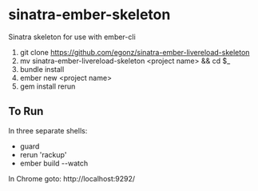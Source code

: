 sinatra-ember-skeleton
======================

Sinatra skeleton for use with ember-cli

1. git clone https://github.com/egonz/sinatra-ember-livereload-skeleton
2. mv sinatra-ember-livereload-skeleton \<project name\> && cd $_
3. bundle install
4. ember new \<project name\>
5. gem install rerun

To Run
------

In three separate shells:

* guard
* rerun 'rackup'
* ember build --watch

In Chrome goto: http://localhost:9292/